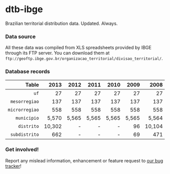 
# dtb-ibge

Brazilian territorial distribution data. Updated. Always.

### Data source

All these data was compiled from XLS spreadsheets provided by IBGE through its FTP server. You can download them at `ftp://geoftp.ibge.gov.br/organizacao_territorial/divisao_territorial/`.

### Database records

| Table          | 2013   | 2012   | 2011   | 2010   | 2009   | 2008   |
| --------------:| ------:| ------:| ------:| ------:| ------:| ------:|
| `uf`           |     27 |     27 |     27 |     27 |     27 |     27 |
| `mesorregiao`  |    137 |    137 |    137 |    137 |    137 |    137 |
| `microrregiao` |    558 |    558 |    558 |    558 |    558 |    558 |
| `municipio`    |  5,570 |  5,565 |  5,565 |  5,565 |  5,565 |  5,564 |
| `distrito`     | 10,302 |      - |      - |      - |     96 | 10,104 |
| `subdistrito`  |    662 |      - |      - |      - |     69 |    471 |

### Get involved!

Report any mislead information, enhancement or feature request to [our bug tracker](https://github.com/paulofreitas/dtb-ibge/issues)!
